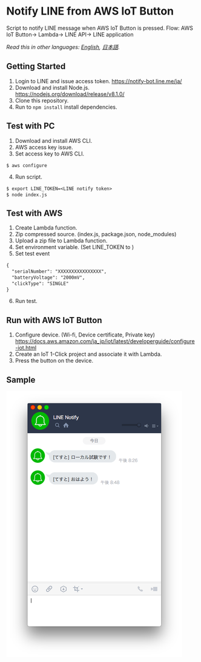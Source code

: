 # Notify LINE from AWS IoT Button

Script to notify LINE message when AWS IoT Button is pressed.
Flow: AWS IoT Button-> Lambda-> LINE API-> LINE application

*Read this in other languages: [English](README.md), [日本語](README.ja.md).*

## Getting Started
1. Login to LINE and issue access token.
https://notify-bot.line.me/ja/
2. Download and install Node.js.
https://nodejs.org/download/release/v8.1.0/
3. Clone this repository.
4. Run to ``npm install`` install dependencies.

## Test with PC
1. Download and install AWS CLI.
2. AWS access key issue.
3. Set access key to AWS CLI.
```
$ aws configure
```
4. Run script.
```
$ export LINE_TOKEN=<LINE notify token>
$ node index.js
```

## Test with AWS
1. Create Lambda function.
2. Zip compressed source. (index.js, package.json, node_modules)
3. Upload a zip file to Lambda function.
4. Set environment variable. (Set LINE_TOKEN to <LINE notify token>)
5. Set test event
```
{
  "serialNumber": "XXXXXXXXXXXXXXXX",
  "batteryVoltage": "2000mV",
  "clickType": "SINGLE"
}
```
6. Run test.

## Run with AWS IoT Button
1. Configure device. (Wi-fi, Device certificate, Private key)
https://docs.aws.amazon.com/ja_jp/iot/latest/developerguide/configure-iot.html
2. Create an IoT 1-Click project and associate it with Lambda.
3. Press the button on the device.

## Sample
![Sample](.github/app.png)
